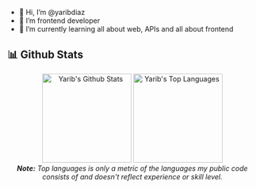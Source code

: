 - 👋 Hi, I’m @yaribdiaz
- 👀 I’m frontend developer
- 🌱 I’m currently learning all about web, APIs and all about frontend


<h2>📊 Github Stats</h2>

<div>
  <div align="center">
    <img alt="Yarib's Github Stats" src="https://github-readme-stats.vercel.app/api?username=yaribdiaz&show_icons=true&include_all_commits=true&count_private=true&theme=tokyonight&hide_border=true&bg_color=0D1117&title_color=3859BD&icon_color=3859BD" height="180"/>
    <img alt="Yarib's Top Languages" src="https://github-readme-stats.vercel.app/api/top-langs/?username=yaribdiaz&langs_count=10&layout=compact&theme=tokyonight&hide_border=true&bg_color=0D1117&title_color=3859BD&icon_color=3859BD" height="180"/>
    <br/>
    <i><b>Note:</b> Top languages is only a metric of the languages my public code consists of and doesn't reflect experience or skill level.</i>
  </div>
  <!--
  <div>
  <img align="center" width="500px" src="https://github-readme-stats.vercel.app/api/wakatime?username=Antonio152&layout=compact&langs_count=10&hide_title=true&hide_border=true&text_color=fff&bg_color=333399,333399,333399,833ab4,c13584,c13584" alt="Marco's Wakatime"/>
  <div>  -->
</div>
<!---
yaribdiaz/yaribdiaz is a ✨ special ✨ repository because its `README.md` (this file) appears on your GitHub profile.
You can click the Preview link to take a look at your changes.
--->
